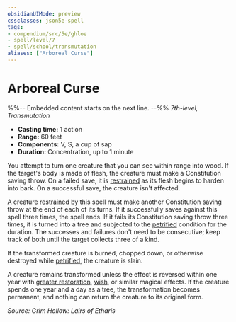 ```yaml
---
obsidianUIMode: preview
cssclasses: json5e-spell
tags:
- compendium/src/5e/ghloe
- spell/level/7
- spell/school/transmutation
aliases: ["Arboreal Curse"]
---
```

# Arboreal Curse
%%-- Embedded content starts on the next line. --%%
*7th-level, Transmutation*  

- **Casting time:** 1 action
- **Range:** 60 feet
- **Components:** V, S, a cup of sap
- **Duration:** Concentration, up to 1 minute

You attempt to turn one creature that you can see within range into wood. If the target's body is made of flesh, the creature must make a Constitution saving throw. On a failed save, it is [restrained](2-Mechanics/CLI/rules/conditions.md#Restrained) as its flesh begins to harden into bark. On a successful save, the creature isn't affected.

A creature [restrained](2-Mechanics/CLI/rules/conditions.md#Restrained) by this spell must make another Constitution saving throw at the end of each of its turns. If it successfully saves against this spell three times, the spell ends. If it fails its Constitution saving throw three times, it is turned into a tree and subjected to the [petrified](2-Mechanics/CLI/rules/conditions.md#Petrified) condition for the duration. The successes and failures don't need to be consecutive; keep track of both until the target collects three of a kind.

If the transformed creature is burned, chopped down, or otherwise destroyed while [petrified](2-Mechanics/CLI/rules/conditions.md#Petrified), the creature is slain.

A creature remains transformed unless the effect is reversed within one year with [greater restoration](2-Mechanics/CLI/spells/greater-restoration.md), [wish](2-Mechanics/CLI/spells/wish.md), or similar magical effects. If the creature spends one year and a day as a tree, the transformation becomes permanent, and nothing can return the creature to its original form.

*Source: Grim Hollow: Lairs of Etharis*